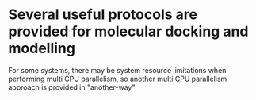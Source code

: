 # Several useful protocols are provided for molecular docking and modelling
For some systems, there may be system resource limitations when performing multi CPU parallelism, so another multi CPU parallelism approach is provided in "another-way"
